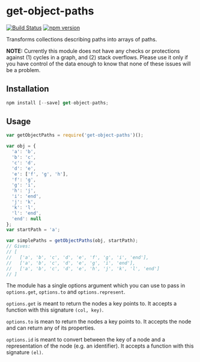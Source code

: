 # get-object-paths

[![Build Status](https://travis-ci.org/sebinsua/get-object-paths.png)](https://travis-ci.org/sebinsua/get-object-paths) [![npm version](https://badge.fury.io/js/get-object-paths.svg)](https://npmjs.org/package/get-object-paths)

Transforms collections describing paths into arrays of paths.

**NOTE:** Currently this module does not have any checks or protections against (1) cycles in a graph, and (2) stack overflows. Please use it only if you have control of the data enough to know that none of these issues will be a problem.

## Installation

```javascript
npm install [--save] get-object-paths;
```

## Usage

```javascript
var getObjectPaths = require('get-object-paths')();

var obj = {
  'a': 'b',
  'b': 'c',
  'c': 'd',
  'd': 'e',
  'e': ['f', 'g', 'h'],
  'f': 'g',
  'g': 'i',
  'h': 'j',
  'i': 'end',
  'j': 'k',
  'k': 'l',
  'l': 'end',
  'end': null
};
var startPath = 'a';

var simplePaths = getObjectPaths(obj, startPath);
// Gives:
// [
//   ['a', 'b', 'c', 'd', 'e', 'f', 'g', 'i', 'end'],
//   ['a', 'b', 'c', 'd', 'e', 'g', 'i', 'end'],
//   ['a', 'b', 'c', 'd', 'e', 'h', 'j', 'k', 'l', 'end']
// ]
```

The module has a single options argument which you can use to pass in `options.get`, `options.to` and `options.represent`.

`options.get` is meant to return the nodes a key points to. It accepts a function with this signature `(col, key)`.

`options.to` is mean to return the nodes a key points to. It accepts the node and can return any of its properties.

`options.id` is meant to convert between the key of a node and a representation of the node (e.g. an identifier). It accepts a function with this signature `(el)`.
